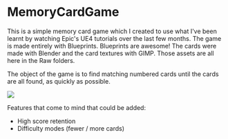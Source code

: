 # MemoryCardGame

This is a simple memory card game which I created to use what I've been learnt by watching Epic's UE4 tutorials over the last few months.  The game is made entirely with Blueprints.  Blueprints are awesome!  The cards were made with Blender and the card textures with GIMP.  Those assets are all here in the Raw folders.

The object of the game is to find matching numbered cards until the cards are all found, as quickly as possible.

![](http://i.imgur.com/kWijNst.png)

Features that come to mind that could be added:

- High score retention
- Difficulty modes (fewer / more cards)
